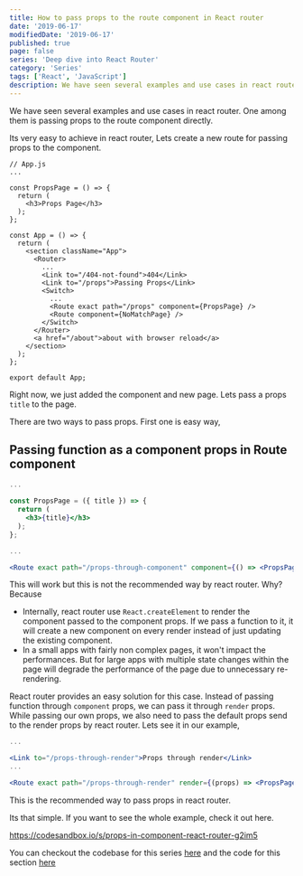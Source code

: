 ```yaml
---
title: How to pass props to the route component in React router
date: '2019-06-17'
modifiedDate: '2019-06-17'
published: true
page: false
series: 'Deep dive into React Router'
category: 'Series'
tags: ['React', 'JavaScript']
description: We have seen several examples and use cases in react router. One among them is passing props to the route component directly. Lets learn how to do it.
---
```


We have seen several examples and use cases in react router. One among them is passing props to the route component directly.

Its very easy to achieve in react router, Lets create a new route for passing props to the component.

```jsx{4-8,16,19}
// App.js
...

const PropsPage = () => {
  return (
    <h3>Props Page</h3>
  );
};

const App = () => {
  return (
    <section className="App">
      <Router>
        ...
        <Link to="/404-not-found">404</Link>
        <Link to="/props">Passing Props</Link>
        <Switch>
          ...
          <Route exact path="/props" component={PropsPage} />
          <Route component={NoMatchPage} />
        </Switch>
      </Router>
      <a href="/about">about with browser reload</a>
    </section>
  );
};

export default App;
```

Right now, we just added the component and new page. Lets pass a props `title` to the page.

There are two ways to pass props. First one is easy way,

## Passing function as a component props in Route component

```jsx
...

const PropsPage = ({ title }) => {
  return (
    <h3>{title}</h3>
  );
};

...

<Route exact path="/props-through-component" component={() => <PropsPage title={`Props through component`} />} />

```

This will work but this is not the recommended way by react router. Why? Because

- Internally, react router use `React.createElement` to render the component passed to the component props. If we pass a function to it, it will create a new component on every render instead of just updating the existing component.
- In a small apps with fairly non complex pages, it won't impact the performances. But for large apps with multiple state changes within the page will degrade the performance of the page due to unnecessary re-rendering.

React router provides an easy solution for this case. Instead of passing function through `component` props, we can pass it through `render` props. While passing our own props, we also need to pass the default props send to the render props by react router. Lets see it in our example,

```jsx
...

<Link to="/props-through-render">Props through render</Link>
...

<Route exact path="/props-through-render" render={(props) => <PropsPage {...props} title={`Props through render`} />} />

```

This is the recommended way to pass props in react router.

Its that simple. If you want to see the whole example, check it out here.

https://codesandbox.io/s/props-in-component-react-router-g2im5

You can checkout the codebase for this series [here](https://github.com/learnwithparam/react-router-series) and the code for this section [here](https://github.com/learnwithparam/react-router-series/commit/45efaedd0f0b2e74f231fe131f1bea327a0a96ac)
